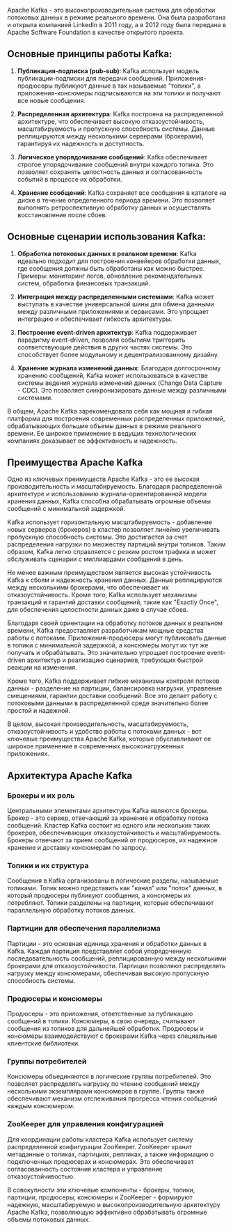 Apache Kafka - это высокопроизводительная система для обработки потоковых данных в режиме реального времени. Она была разработана и открыта компанией LinkedIn в 2011 году, а в 2012 году была передана в Apache Software Foundation в качестве открытого проекта.

## Основные принципы работы Kafka:

1. **Публикация-подписка (pub-sub)**: Kafka использует модель публикации-подписки для передачи сообщений. Приложения-продюсеры публикуют данные в так называемые "топики", а приложения-консюмеры подписываются на эти топики и получают все новые сообщения.

2. **Распределенная архитектура**: Kafka построена на распределенной архитектуре, что обеспечивает высокую отказоустойчивость, масштабируемость и пропускную способность системы. Данные реплицируются между несколькими серверами (брокерами), гарантируя их надежность и доступность.

3. **Логическое упорядочивание сообщений**: Kafka обеспечивает строгое упорядочивание сообщений внутри каждого топика. Это позволяет сохранять целостность данных и согласованность событий в процессе их обработки.

4. **Хранение сообщений**: Kafka сохраняет все сообщения в каталоге на диске в течение определенного периода времени. Это позволяет выполнять ретроспективную обработку данных и осуществлять восстановление после сбоев.

## Основные сценарии использования Kafka:

1. **Обработка потоковых данных в реальном времени**: Kafka идеально подходит для построения конвейеров обработки данных, где сообщения должны быть обработаны как можно быстрее. Примеры: мониторинг логов, обновление рекомендательных систем, обработка финансовых транзакций.

2. **Интеграция между распределенными системами**: Kafka может выступать в качестве универсальной шины для обмена данными между различными приложениями и сервисами. Это упрощает интеграцию и обеспечивает гибкость архитектуры.

3. **Построение event-driven архитектур**: Kafka поддерживает парадигму event-driven, позволяя событиям триггерить соответствующие действия в других частях системы. Это способствует более модульному и децентрализованному дизайну.

4. **Хранение журнала изменений данных**: Благодаря долгосрочному хранению сообщений, Kafka может использоваться в качестве системы ведения журнала изменений данных (Change Data Capture - CDC). Это позволяет синхронизировать данные между различными системами.

В общем, Apache Kafka зарекомендовала себя как мощная и гибкая платформа для построения современных распределенных приложений, обрабатывающих большие объемы данных в режиме реального времени. Ее широкое применение в ведущих технологических компаниях доказывает ее эффективность и надежность.

## Преимущества Apache Kafka

Одно из ключевых преимуществ Apache Kafka - это ее высокая производительность и масштабируемость. Благодаря распределенной архитектуре и использованию журнала-ориентированной модели хранения данных, Kafka способна обрабатывать огромные объемы сообщений с минимальной задержкой.

Kafka использует горизонтальную масштабируемость - добавление новых серверов (брокеров) в кластер позволяет линейно увеличивать пропускную способность системы. Это достигается за счет распределения нагрузки по множеству партиций внутри топиков. Таким образом, Kafka легко справляется с резким ростом трафика и может обслуживать сценарии с миллиардами сообщений в день.

Не менее важным преимуществом является высокая устойчивость Kafka к сбоям и надежность хранения данных. Данные реплицируются между несколькими брокерами, что обеспечивает их отказоустойчивость. Кроме того, Kafka использует механизмы транзакций и гарантий доставки сообщений, такие как "Exactly Once", для обеспечения целостности данных даже в случае сбоев.

Благодаря своей ориентации на обработку потоков данных в реальном времени, Kafka предоставляет разработчикам мощные средства работы с потоками. Приложения-продюсеры могут публиковать данные в топики с минимальной задержкой, а консюмеры могут их тут же получать и обрабатывать. Это значительно упрощает построение event-driven архитектур и реализацию сценариев, требующих быстрой реакции на изменения.

Кроме того, Kafka поддерживает гибкие механизмы контроля потоков данных - разделение на партиции, балансировка нагрузки, управление смещениями, гарантии доставки сообщений. Все это делает работу с потоковыми данными в распределенной среде значительно более простой и надежной.

В целом, высокая производительность, масштабируемость, отказоустойчивость и удобство работы с потоками данных - вот ключевые преимущества Apache Kafka, которые обуславливают ее широкое применение в современных высоконагруженных приложениях.

## Архитектура Apache Kafka

### Брокеры и их роль
Центральными элементами архитектуры Kafka являются брокеры. Брокер - это сервер, отвечающий за хранение и обработку потока сообщений. Кластер Kafka состоит из одного или нескольких таких брокеров, обеспечивающих отказоустойчивость и масштабируемость. Брокеры отвечают за прием сообщений от продюсеров, их надежное хранение и доставку консюмерам по запросу.

### Топики и их структура
Сообщения в Kafka организованы в логические разделы, называемые топиками. Топик можно представить как "канал" или "поток" данных, в который продюсеры публикуют сообщения, а консюмеры их потребляют. Топики разделены на партиции, которые обеспечивают параллельную обработку потоков данных.

### Партиции для обеспечения параллелизма
Партиции - это основная единица хранения и обработки данных в Kafka. Каждая партиция представляет собой упорядоченную последовательность сообщений, реплицированную между несколькими брокерами для отказоустойчивости. Партиции позволяют распределять нагрузку между консюмерами, обеспечивая высокую пропускную способность системы.

### Продюсеры и консюмеры
Продюсеры - это приложения, ответственные за публикацию сообщений в топики. Консюмеры, в свою очередь, считывают сообщения из топиков для дальнейшей обработки. Продюсеры и консюмеры взаимодействуют с брокерами Kafka через специальные клиентские библиотеки.

### Группы потребителей
Консюмеры объединяются в логические группы потребителей. Это позволяет распределять нагрузку по чтению сообщений между несколькими экземплярами консюмеров в группе. Группы также обеспечивают механизм отслеживания прогресса чтения сообщений каждым консюмером.

### ZooKeeper для управления конфигурацией
Для координации работы кластера Kafka использует систему распределенной конфигурации ZooKeeper. ZooKeeper хранит метаданные о топиках, партициях, репликах, а также информацию о подключенных продюсерах и консюмерах. Это обеспечивает согласованность состояния кластера и управление отказоустойчивостью.

В совокупности эти ключевые компоненты - брокеры, топики, партиции, продюсеры, консюмеры и ZooKeeper - формируют надежную, масштабируемую и высокопроизводительную архитектуру Apache Kafka, позволяющую эффективно обрабатывать огромные объемы потоковых данных.